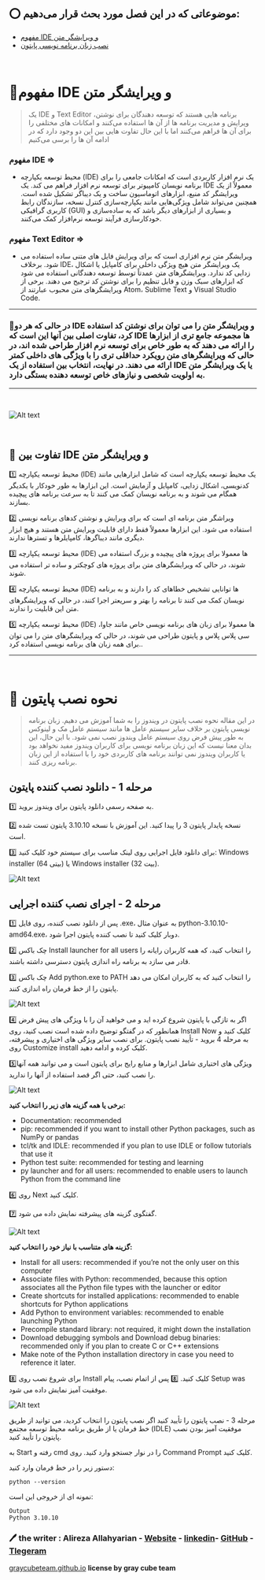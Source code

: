 ## ⭕️ موضوعاتی که در این فصل مورد بحث قرار می‌دهیم:

- [مفهوم IDE و ویرایشگر متن](#concept-of-ide--text-editor)
- [نصب زبان برنامه نویسی پایتون](#-how-to-install-python)

</br>


# 💎مفهوم IDE و ویرایشگر متن
> یک IDE و Text Editor برنامه هایی هستند که توسعه دهندگان برای نوشتن، ویرایش و مدیریت برنامه ها از آن ها استفاده می‌کنند و امکانات های مختلفی را برای آن ها فراهم می‌کنند 
اما با این حال تفاوت هایی بین این دو وجود دارد که در ادامه آن ها را برسی می‌کنیم

### **مفهوم IDE** =>
- محیط توسعه یکپارچه (IDE) یک نرم افزار کاربردی است که امکانات جامعی را برای برنامه نویسان کامپیوتر برای توسعه نرم افزار فراهم می کند. یک IDE معمولاً از یک ویرایشگر کد منبع، ابزارهای اتوماسیون ساخت و یک دیباگر تشکیل شده است. همچنین می‌تواند شامل ویژگی‌هایی مانند یکپارچه‌سازی کنترل نسخه، سازندگان رابط کاربری گرافیکی (GUI) و بسیاری از ابزارهای دیگر باشد که به ساده‌سازی و خودکارسازی فرآیند توسعه نرم‌افزار کمک می‌کنند.

### **مفهوم Text Editor** =>
- ویرایشگر متن نرم افزاری است که برای ویرایش فایل های متنی ساده استفاده می شود. برخلاف IDE، یک ویرایشگر متن هیچ ویژگی داخلی برای کامپایل یا اشکال زدایی کد ندارد. ویرایشگرهای متن عمدتاً توسط توسعه دهندگانی استفاده می شود که ابزارهای سبک وزن و قابل تنظیم را برای نوشتن کد ترجیح می دهند. برخی از ویرایشگرهای متن محبوب عبارتند از Atom، Sublime Text و Visual Studio Code.

---
### 🔹در حالی که هر دو IDE و ویرایشگر متن را می توان برای نوشتن کد استفاده کرد، تفاوت اصلی بین آنها این است که IDE ها مجموعه جامع تری از ابزارها را ارائه می دهند که به طور خاص برای توسعه نرم افزار طراحی شده اند، در حالی که ویرایشگرهای متن رویکرد حداقلی تری را با ویژگی های داخلی کمتر ارائه می دهند. در نهایت، انتخاب بین استفاده از یک IDE یا یک ویرایشگر متن به اولویت شخصی و نیازهای خاص توسعه دهنده بستگی دارد.
---

</br>

![Alt text](../../src/ProgrammingEditors.jpg)

</br>

## 💢 تفاوت بین IDE و ویرایشگر متن

1️⃣ محیط توسعه یکپارچه (IDE) یک محیط توسعه یکپارچه است که شامل ابزارهایی مانند کدنویسی، اشکال زدایی، کامپایل و آزمایش است. این ابزارها به طور خودکار با یکدیگر همگام می شوند و به برنامه نویسان کمک می کنند تا به سرعت برنامه های پیچیده بسازند.

2️⃣ ویراشگر متن برنامه ای است که برای ویرایش و نوشتن کدهای برنامه نویسی استفاده می شود. این ابزارها معمولاً فقط دارای قابلیت ویرایش متن هستند و هیچ ابزار دیگری مانند دیباگرها، کامپایلرها و تسترها ندارند.

3️⃣ محیط توسعه یکپارچه (IDE)  ها معمولا برای پروژه های پیچیده و بزرگ استفاده می شوند، در حالی که ویرایشگرهای متن برای پروژه های کوچکتر و ساده تر استفاده می شوند.

4️⃣ محیط توسعه یکپارچه (IDE) ها توانایی تشخیص خطاهای کد را دارند و به برنامه نویسان کمک می کنند تا برنامه را بهتر و سریعتر اجرا کنند، در حالی که ویرایشگرهای متن این قابلیت را ندارند.

5️⃣ محیط توسعه یکپارچه (IDE) ها معمولا برای زبان های برنامه نویسی خاص مانند جاوا، سی پلاس پلاس و پایتون طراحی می شوند، در حالی که ویرایشگرهای متن را می توان برای همه زبان های برنامه نویسی استفاده کرد..

***

</br>

# 🐍 نحوه نصب پایتون
> در این مقاله نحوه نصب پایتون در ویندوز را به شما آموزش می دهیم. زبان برنامه نویسی پایتون بر خلاف سایر سیستم عامل ها مانند سیستم عامل مک و لینوکس به طور پیش فرض روی سیستم عامل ویندوز نصب نمی شود. با این حال، این بدان معنا نیست که این زبان برنامه نویسی برای کاربران ویندوز مفید نخواهد بود یا کاربران ویندوز نمی توانند برنامه های کاربردی خود را با استفاده از این زبان برنامه ریزی کنند.

## مرحله 1 - دانلود نصب کننده پایتون
1️⃣ به صفحه رسمی دانلود پایتون برای ویندوز بروید.

2️⃣ نسخه پایدار پایتون 3 را پیدا کنید. این آموزش با نسخه 3.10.10 پایتون تست شده است.

3️⃣ برای دانلود فایل اجرایی روی لینک مناسب برای سیستم خود کلیک کنید: Windows installer (64 بیتی) یا Windows installer (32 بیت).

![Alt text](../../src/1.png)

## مرحله 2 - اجرای نصب کننده اجرایی
1️⃣ پس از دانلود نصب کننده، روی فایل .exe، به عنوان مثال python-3.10.10-amd64.exe، دوبار کلیک کنید تا نصب کننده پایتون اجرا شود.

2️⃣ چک باکس Install launcher for all users را انتخاب کنید، که همه کاربران رایانه را قادر می سازد به برنامه راه اندازی پایتون دسترسی داشته باشند.

3️⃣ چک باکس Add python.exe to PATH را انتخاب کنید که به کاربران امکان می دهد پایتون را از خط فرمان راه اندازی کنند.

![Alt text](../../src/2.png)

4️⃣ اگر به تازگی با پایتون شروع کرده اید و می خواهید آن را با ویژگی های پیش فرض همانطور که در گفتگو توضیح داده شده است نصب کنید، روی Install Now کلیک کنید و به مرحله 4 بروید - تأیید نصب پایتون. برای نصب سایر ویژگی های اختیاری و پیشرفته، روی Customize install کلیک کرده و ادامه دهید.

5️⃣ویژگی های اختیاری شامل ابزارها و منابع رایج برای پایتون است و می توانید همه آنها را نصب کنید، حتی اگر قصد استفاده از آنها را ندارید.

![Alt text](../../src/3.png)

**برخی یا همه گزینه های زیر را انتخاب کنید:**

- Documentation: recommended
- pip: recommended if you want to install other Python packages, such as NumPy or pandas
- tcl/tk and IDLE: recommended if you plan to use IDLE or follow tutorials that use it
- Python test suite: recommended for testing and learning
- py launcher and for all users: recommended to enable users to launch Python from the command line

6️⃣ روی Next کلیک کنید.

7️⃣ گفتگوی گزینه های پیشرفته نمایش داده می شود.

![Alt text](../../src/4.png)

**گزینه های متناسب با نیاز خود را انتخاب کنید:**

- Install for all users: recommended if you’re not the only user on this computer
- Associate files with Python: recommended, because this option associates all the Python file types with the launcher or editor
- Create shortcuts for installed applications: recommended to enable shortcuts for Python applications
- Add Python to environment variables: recommended to enable launching Python
- Precompile standard library: not required, it might down the installation
- Download debugging symbols and Download debug binaries: recommended only if you plan to create C or C++ extensions
- Make note of the Python installation directory in case you need to reference it later.

8️⃣ برای شروع نصب روی Install کلیک کنید.
8️⃣ پس از اتمام نصب، پیام Setup was موفقیت آمیز نمایش داده می شود.

![Alt text](../../src/5.png)

مرحله 3 - نصب پایتون را تأیید کنید
اگر نصب پایتون را انتخاب کردید، می توانید از طریق خط فرمان یا از طریق برنامه محیط توسعه مجتمع (IDLE) موفقیت آمیز بودن نصب پایتون را تأیید کنید.

به Start رفته و cmd را در نوار جستجو وارد کنید. روی Command Prompt کلیک کنید.

دستور زیر را در خط فرمان وارد کنید:
```
python --version
```
نمونه ای از خروجی این است:
```
Output
Python 3.10.10
```

### 🖊 the writer : Alireza Allahyarian - [Website](http://microhex.info/) - [linkedin](https://www.linkedin.com/in/alireza-allahyarian-658658258/)- [GitHub](https://github.com/graymicro) - [Tlegeram](https://t.me/graycubeteam) 
[graycubeteam.github.io](graycubeteam.github.io)
**license by gray cube team**
